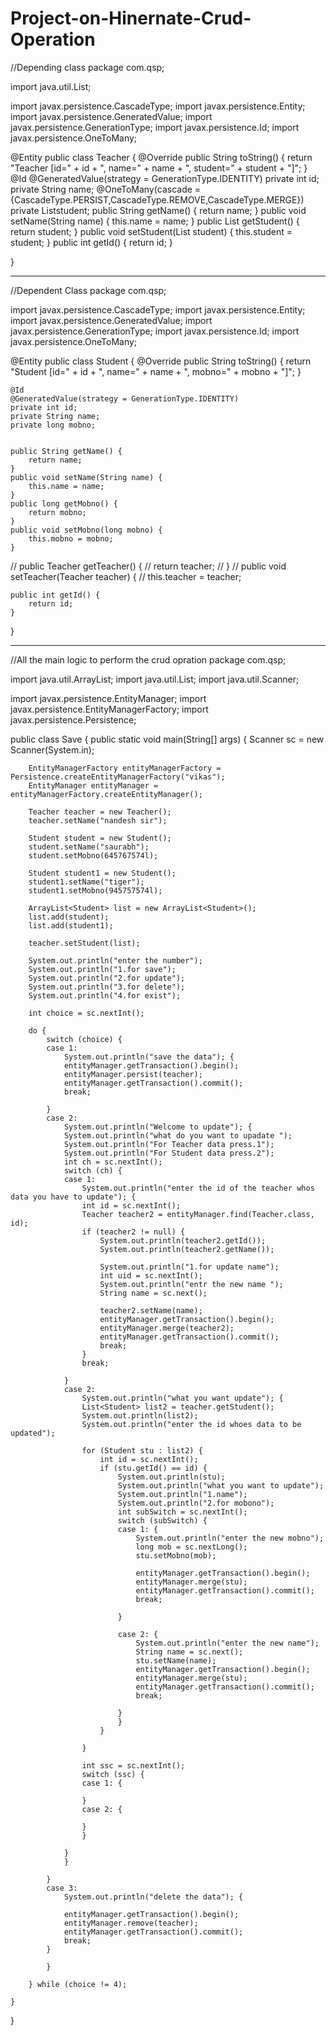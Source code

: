 # Project-on-Hinernate-Crud-Operation
//Depending class
package com.qsp;

import java.util.List;

import javax.persistence.CascadeType;
import javax.persistence.Entity;
import javax.persistence.GeneratedValue;
import javax.persistence.GenerationType;
import javax.persistence.Id;
import javax.persistence.OneToMany;

@Entity
public class Teacher {
	@Override
	public String toString() {
		return "Teacher [id=" + id + ", name=" + name + ", student=" + student + "]";
	}
	@Id
	@GeneratedValue(strategy = GenerationType.IDENTITY)
	private int id;
	private String name;
	@OneToMany(cascade = {CascadeType.PERSIST,CascadeType.REMOVE,CascadeType.MERGE})
	private List<Student>student;
	public String getName() {
		return name;
	}
	public void setName(String name) {
		this.name = name;
	}
	public List<Student> getStudent() {
		return student;
	}
	public void setStudent(List<Student> student) {
		this.student = student;
	}
	public int getId() {
		return id;
	}

}

-------------------------------------------------------------------------------------------------------------------------------------------------------------------
//Dependent Class
package com.qsp;

import javax.persistence.CascadeType;
import javax.persistence.Entity;
import javax.persistence.GeneratedValue;
import javax.persistence.GenerationType;
import javax.persistence.Id;
import javax.persistence.OneToMany;

@Entity
public class Student {
	@Override
	public String toString() {
		return "Student [id=" + id + ", name=" + name + ", mobno=" + mobno + "]";
	}

	@Id
	@GeneratedValue(strategy = GenerationType.IDENTITY)
	private int id;
	private String name;
	private long mobno;
	
	
	public String getName() {
		return name;
	}
	public void setName(String name) {
		this.name = name;
	}
	public long getMobno() {
		return mobno;
	}
	public void setMobno(long mobno) {
		this.mobno = mobno;
	}
//	public Teacher getTeacher() {
//		return teacher;
//	}
//	public void setTeacher(Teacher teacher) {
//		this.teacher = teacher;
	
	public int getId() {
		return id;
	}
	

}

-------------------------------------------------------------------------------------------------------------------------------------------------------------------

//All the main logic to perform the crud opration
package com.qsp;

import java.util.ArrayList;
import java.util.List;
import java.util.Scanner;

import javax.persistence.EntityManager;
import javax.persistence.EntityManagerFactory;
import javax.persistence.Persistence;

public class Save {
	public static void main(String[] args) {
		Scanner sc = new Scanner(System.in);

		EntityManagerFactory entityManagerFactory = Persistence.createEntityManagerFactory("vikas");
		EntityManager entityManager = entityManagerFactory.createEntityManager();

		Teacher teacher = new Teacher();
		teacher.setName("nandesh sir");

		Student student = new Student();
		student.setName("saurabh");
		student.setMobno(645767574l);

		Student student1 = new Student();
		student1.setName("tiger");
		student1.setMobno(945757574l);

		ArrayList<Student> list = new ArrayList<Student>();
		list.add(student);
		list.add(student1);

		teacher.setStudent(list);

		System.out.println("enter the number");
		System.out.println("1.for save");
		System.out.println("2.for update");
		System.out.println("3.for delete");
		System.out.println("4.for exist");

		int choice = sc.nextInt();

		do {
			switch (choice) {
			case 1:
				System.out.println("save the data"); {
				entityManager.getTransaction().begin();
				entityManager.persist(teacher);
				entityManager.getTransaction().commit();
				break;

			}
			case 2:
				System.out.println("Welcome to update"); {
				System.out.println("what do you want to upadate ");
				System.out.println("For Teacher data press.1");
				System.out.println("For Student data press.2");
				int ch = sc.nextInt();
				switch (ch) {
				case 1:
					System.out.println("enter the id of the teacher whos data you have to update"); {
					int id = sc.nextInt();
					Teacher teacher2 = entityManager.find(Teacher.class, id);
					if (teacher2 != null) {
						System.out.println(teacher2.getId());
						System.out.println(teacher2.getName());

						System.out.println("1.for update name");
						int uid = sc.nextInt();
						System.out.println("entr the new name ");
						String name = sc.next();

						teacher2.setName(name);
						entityManager.getTransaction().begin();
						entityManager.merge(teacher2);
						entityManager.getTransaction().commit();
						break;
					}
					break;

				}
				case 2:
					System.out.println("what you want update"); {
					List<Student> list2 = teacher.getStudent();
					System.out.println(list2);
					System.out.println("enter the id whoes data to be updated");

					for (Student stu : list2) {
						int id = sc.nextInt();
						if (stu.getId() == id) {
							System.out.println(stu);
							System.out.println("what you want to update");
							System.out.println("1.name");
							System.out.println("2.for mobono");
							int subSwitch = sc.nextInt();
							switch (subSwitch) {
							case 1: {
								System.out.println("enter the new mobno");
								long mob = sc.nextLong();
								stu.setMobno(mob);

								entityManager.getTransaction().begin();
								entityManager.merge(stu);
								entityManager.getTransaction().commit();
								break;

							}

							case 2: {
								System.out.println("enter the new name");
								String name = sc.next();
								stu.setName(name);
								entityManager.getTransaction().begin();
								entityManager.merge(stu);
								entityManager.getTransaction().commit();
								break;

							}
							}
						}

					}

					int ssc = sc.nextInt();
					switch (ssc) {
					case 1: {

					}
					case 2: {

					}
					}

				}
				}

			}
			case 3:
				System.out.println("delete the data"); {

				entityManager.getTransaction().begin();
				entityManager.remove(teacher);
				entityManager.getTransaction().commit();
				break;
			}

			}

		} while (choice != 4);

	}

}
